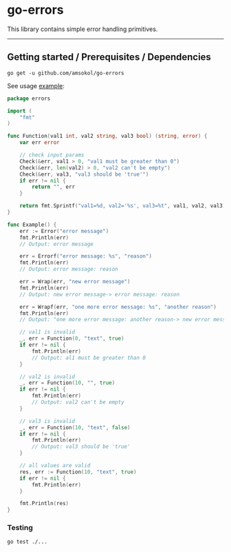 # go-errors

This library contains simple error handling primitives.

---------------------------------

## Getting started / Prerequisites / Dependencies

```shell
go get -u github.com/amsokol/go-errors
```

See usage [example](https://github.com/amsokol/go-errors/blob/master/example_test.go):

```go
package errors

import (
    "fmt"
)

func Function(val1 int, val2 string, val3 bool) (string, error) {
    var err error

    // check input params
    Check(&err, val1 > 0, "val1 must be greater than 0")
    Check(&err, len(val2) > 0, "val2 can't be empty")
    Check(&err, val3, "val3 should be 'true'")
    if err != nil {
        return "", err
    }

    return fmt.Sprintf("val1=%d, val2='%s', val3=%t", val1, val2, val3), nil
}

func Example() {
    err := Error("error message")
    fmt.Println(err)
    // Output: error message

    err = Errorf("error message: %s", "reason")
    fmt.Println(err)
    // Output: error message: reason

    err = Wrap(err, "new error message")
    fmt.Println(err)
    // Output: new error message-> error message: reason

    err = Wrapf(err, "one more error message: %s", "another reason")
    fmt.Println(err)
    // Output: "one more error message: another reason-> new error message-> error message: reason

    // val1 is invalid
    _, err = Function(0, "text", true)
    if err != nil {
        fmt.Println(err)
        // Output: al1 must be greater than 0
    }

    // val2 is invalid
    _, err = Function(10, "", true)
    if err != nil {
        fmt.Println(err)
        // Output: val2 can't be empty
    }

    // val3 is invalid
    _, err = Function(10, "text", false)
    if err != nil {
        fmt.Println(err)
        // Output: val3 should be 'true'
    }

    // all values are valid
    res, err := Function(10, "text", true)
    if err != nil {
        fmt.Println(err)
    }

    fmt.Println(res)
}
```

### Testing

```shell
go test ./...
```
